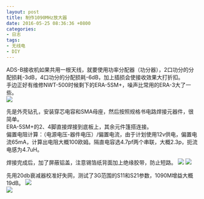 ```yaml
---
layout: post
title: 制作1090MHz放大器
date: 2016-05-25 08:36:36 +0800
categories:
- 日志
tags:
- 无线电
- DIY
---
```


ADS-B接收机如果共用一根天线，就要使用功率分配器（功分器），2口功分的分配损耗-3dB，4口功分的分配损耗-6dB，加上插损会使接收效果大打折扣。    
手边正好有维修NWT-500时候剩下的ERA-5SM+，噪声比常用的ERA-3大了一些。        
![](http://i1328.photobucket.com/albums/w532/xwlogic/1_zpslcomfgcq.jpg)

先是外壳钻孔，安装穿芯电容和SMA母座，然后按照规格书电路焊接元器件，很简单。    
ERA-5SM+的2、4脚直接焊接到底板上，其余元件篷搭连接。    
偏置电阻计算：（电源电压-器件电压）/偏置电流，由于计划使用12v供电，偏置电流65mA，计算出电阻大概100欧姆。隔直电容选4.7pf两个串联，大概2.3p，扼流电感为4.7uH。

焊接完成后，加了屏蔽铝盖，注意锡箔纸背面加上绝缘胶带，防止短路。
![](http://i1328.photobucket.com/albums/w532/xwlogic/IMG_4615_zpsbfyl68qe.jpg) 
![](http://i1328.photobucket.com/albums/w532/xwlogic/IMG_4618_zpsgr6kqd0c.jpg)      

先用20db衰减器校准好失网，测试了3G范围的S11和S21参数，1090M增益大概19dB。
![](http://i1328.photobucket.com/albums/w532/xwlogic/S21_16_06_12%2017_14_17_zpsbjmonhrm.png)     
![](http://i1328.photobucket.com/albums/w532/xwlogic/S11_VSWR_16_06_12%2017_14_31_zpststieoux.png)     

